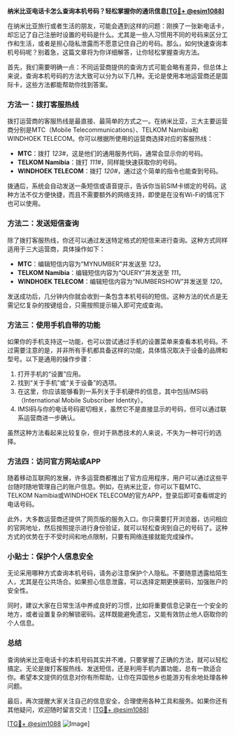 **纳米比亚电话卡怎么查询本机号码？轻松掌握你的通讯信息[[TG💪+ @esim1088](https://t.me/s/esim1088)]**

在纳米比亚旅行或者生活的朋友，可能会遇到这样的问题：刚换了一张新电话卡，却忘记了自己注册时设置的号码是什么。尤其是一些人习惯用不同的号码来区分工作和生活，或者是担心隐私泄露而不愿意记住自己的号码。那么，如何快速查询本机号码呢？别着急，这篇文章将为你详细解答，让你轻松掌握查询方法。

首先，我们需要明确一点：不同运营商提供的查询方式可能会略有差异，但总体上来说，查询本机号码的方法大致可以分为以下几种。无论是使用本地运营商还是国际卡，这些方法都能帮助你找到答案。

### 方法一：拨打客服热线

拨打运营商的客服热线是最直接、最简单的方式之一。在纳米比亚，三大主要运营商分别是MTC（Mobile Telecommunications）、TELKOM Namibia和WINDHOEK TELECOM。你可以根据所使用的运营商选择对应的客服热线：

- **MTC**：拨打 *123#*，这是他们的通用服务代码，通常会显示你的号码。
- **TELKOM Namibia**：拨打 *111#*，同样能快速获取你的号码。
- **WINDHOEK TELECOM**：拨打 *120#*，通过这个简单的指令也能查到号码。

拨通后，系统会自动发送一条短信或语音提示，告诉你当前SIM卡绑定的号码。这种方法不仅方便快捷，而且不需要额外的网络支持，即使是在没有Wi-Fi的情况下也可以使用。

### 方法二：发送短信查询

除了拨打客服热线，你还可以通过发送特定格式的短信来进行查询。这种方式同样适用于三大运营商，具体操作如下：

- **MTC**：编辑短信内容为“MYNUMBER”并发送至 *123*。
- **TELKOM Namibia**：编辑短信内容为“QUERY”并发送至 *111*。
- **WINDHOEK TELECOM**：编辑短信内容为“NUMBERSHOW”并发送至 *120*。

发送成功后，几分钟内你就会收到一条包含本机号码的短信。这种方法的优点是无需记忆复杂的按键组合，只需按照提示输入即可完成查询。

### 方法三：使用手机自带的功能

如果你的手机支持这一功能，也可以尝试通过手机的设置菜单来查看本机号码。不过需要注意的是，并非所有手机都具备这样的功能，具体情况取决于设备的品牌和型号。以下是通用的操作步骤：

1. 打开手机的“设置”应用。
2. 找到“关于手机”或“关于设备”的选项。
3. 在这里，你应该能够看到一系列关于手机硬件的信息，其中包括IMSI码（International Mobile Subscriber Identity）。
4. IMSI码与你的电话号码密切相关，虽然它不是直接显示的号码，但可以通过联系运营商进一步确认。

虽然这种方法看起来比较复杂，但对于熟悉技术的人来说，不失为一种可行的选择。

### 方法四：访问官方网站或APP

随着移动互联网的发展，许多运营商都推出了官方应用程序，用户可以通过这些平台随时随地管理自己的账户信息。例如，在纳米比亚，你可以下载MTC、TELKOM Namibia或WINDHOEK TELECOM的官方APP，登录后即可查看绑定的电话号码。

此外，大多数运营商还提供了网页版的服务入口。你只需要打开浏览器，访问相应的官网地址，然后按照提示进行身份验证，就可以轻松查询到自己的号码了。这种方式的优势在于不受时间和地点限制，只要有网络连接就能完成操作。

### 小贴士：保护个人信息安全

无论采用哪种方式查询本机号码，请务必注意保护个人隐私。不要随意透露给陌生人，尤其是在公共场合。如果担心信息泄露，可以选择定期更换密码，加强账户的安全性。

同时，建议大家在日常生活中养成良好的习惯，比如将重要信息记录在一个安全的地方，或者设置复杂的解锁密码。这样既能避免遗忘，又能有效防止他人窃取你的个人信息。

### 总结

查询纳米比亚电话卡的本机号码其实并不难，只要掌握了正确的方法，就可以轻松搞定。无论是拨打客服热线、发送短信，还是利用手机内置功能，总有一款适合你。希望本文提供的信息对你有所帮助，让你在异国他乡也能游刃有余地处理各种问题。

最后，再次提醒大家关注自己的信息安全，合理使用各种工具和服务。如果你还有其他疑问，欢迎随时留言交流！[[TG💪+ @esim1088](https://t.me/s/esim1088)]

[[TG💪+ @esim1088](https://t.me/s/esim1088) ![Image](https://i.postimg.cc/4NQfJmqS/Snipaste-2025-05-13-00-14-12.png)]